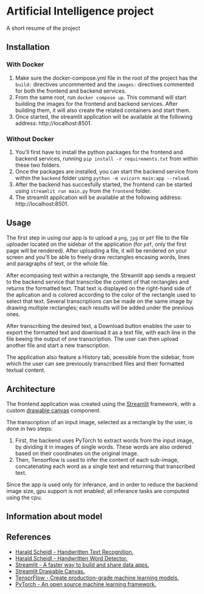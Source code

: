 # Artificial Intelligence project

A short resume of the project

## Installation

### With Docker

1. Make sure the docker-compose.yml file in the root of the project has the `build:` directives uncommented and the `images:` directives commented for both the frontend and backend services.
1. From the same root, run `docker compose up`. This command will start building the images for the frontend and backend services. After building them, it will also create the related containers and start them.
1.  Once started, the streamlit application will be available at the following address: http://localhost:8501.

### Without Docker

1. You'll first have to install the python packages for the frontend and backend services, running `pip install -r requirements.txt` from within these two folders.
1. Once the packages are installed, you can start the backend service from within the `backend` folder using `python -m uvicorn main:app --reload`.
1. After the backend has succesfully started, the frontend can be started using `streamlit run main.py` from the `frontend` folder.
1. The streamlit application will be available at the following address: http://localhost:8501.

## Usage

The first step in using our app is to upload a `png`, `jpg` or `pdf` file to the file uploader located on the sidebar of the application (for `pdf`, only the first page will be rendered). After uploading a file, it will be rendered on your screen and you'll be able to freely draw rectangles encasing words, lines and paragraphs of text, or the whole file.

After ecompasing text within a rectangle, the Streamlit app sends a request to the backend service that transcribe the content of that rectangles and returns the formatted text. That text is displayed on the right-hand side of the aplication and is colored according to the color of the rectangle used to select that text. Several transcriptions can be made on the same image by drawing multiple rectangles; each results will be added under the previous ones.

After transcribing the desired text, a Download button enables the user to export the formatted text and download it as a text file, with each line in the file beeing the output of one transcription. The user can then upload another file and start a new transcription.

The application also feature a History tab, acessible from the sidebar, from which the user can see previously transcribed files and their formatted textual content.

## Architecture

The frontend application was created using the [Streamlit](https://streamlit.io/) framework, with a custom [drawable canvas](https://github.com/andfanilo/streamlit-drawable-canvas) component.

The transcription of an input image, selected as a rectangle by the user, is done in two steps:

1. First, the backend uses PyTorch to extract words from the input image, by dividing it in images of single words. These words are also ordered based on their coordinates on the original image. 
1. Then, Tensorflow is used to infer the content of each sub-image, concatenating each word as a single text and returning that transcribed text. 

Since the app is used only for inferance, and in order to reduce the backend image size, gpu support is not enabled; all inferance tasks are computed using the cpu.

## Information about model

## References

* [Harald Scheidl - Handwritten Text Recognition.](https://github.com/githubharald/SimpleHTR)
* [Harald Scheidl - Handwritten Word Detector.](https://github.com/githubharald/WordDetectorNN)
* [Streamlit - A faster way to build and share data apps.](https://streamlit.io/)
* [Streamlit Drawable Canvas.](https://github.com/andfanilo/streamlit-drawable-canvas)
* [TensorFlow - Create production-grade machine learning models.](https://www.tensorflow.org/)
* [PyTorch - An open source machine learning framework.](https://pytorch.org/)